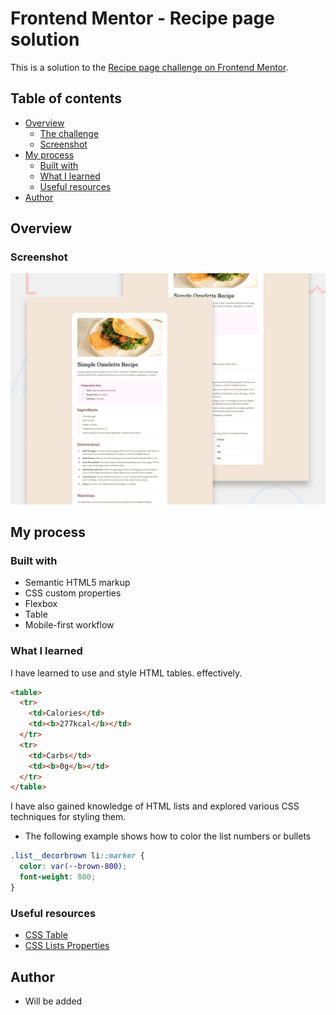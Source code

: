 # Frontend Mentor - Recipe page solution

This is a solution to the [Recipe page challenge on Frontend Mentor](https://www.frontendmentor.io/challenges/recipe-page-KiTsR8QQKm).

## Table of contents

- [Overview](#overview)
  - [The challenge](#the-challenge)
  - [Screenshot](#screenshot)
- [My process](#my-process)
  - [Built with](#built-with)
  - [What I learned](#what-i-learned)
  - [Useful resources](#useful-resources)
- [Author](#author)

## Overview

### Screenshot

![](./preview.jpg)

## My process

### Built with

- Semantic HTML5 markup
- CSS custom properties
- Flexbox
- Table
- Mobile-first workflow

### What I learned

I have learned to use and style HTML tables. effectively.

```html
<table>
  <tr>
    <td>Calories</td>
    <td><b>277kcal</b></td>
  </tr>
  <tr>
    <td>Carbs</td>
    <td><b>0g</b></td>
  </tr>
</table>
```

I have also gained knowledge of HTML lists and explored various CSS techniques for styling them.

- The following example shows how to color the list numbers or bullets

```css
.list__decorbrown li::marker {
  color: var(--brown-800);
  font-weight: 800;
}
```

### Useful resources

- [CSS Table](https://www.w3schools.com/css/css_table.asp)
- [CSS Lists Properties](https://www.w3schools.com/Css/css_list.asp)

## Author

- Will be added
